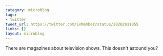 ```yaml
---
category: microblog
tags:
- twitter
tweet_url: https://twitter.com/ExMember/status/20202911855
links: []
layout: microblog
---
```

There are magazines about television shows. This doesn't astound you?
